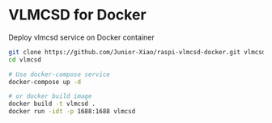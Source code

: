 # VLMCSD for Docker

Deploy vlmcsd service on Docker container

```bash
git clone https://github.com/Junior-Xiao/raspi-vlmcsd-docker.git vlmcsd
cd vlmcsd

# Use docker-compose service
docker-compose up -d

# or docker build image
docker build -t vlmcsd .
docker run -idt -p 1688:1688 vlmcsd
```
